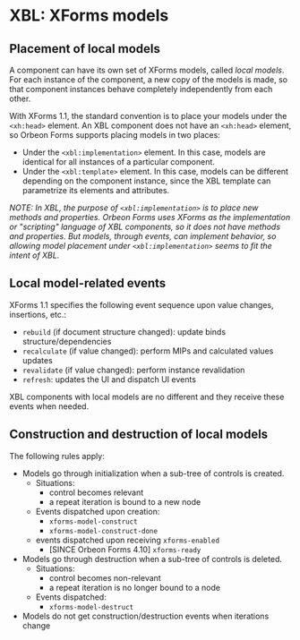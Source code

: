 # XBL: XForms models

<!-- toc -->

## Placement of local models

A component can have its own set of XForms models, called _local models_. For each instance of the component, a new copy of the models is made, so that component instances behave completely independently from each other.

With XForms 1.1, the standard convention is to place your models under the `<xh:head>` element. An XBL component does not have an `<xh:head>` element, so Orbeon Forms supports placing models in two places:

* Under the `<xbl:implementation>` element. In this case, models are identical for all instances of a particular component.
* Under the `<xbl:template>` element. In this case, models can be different depending on the component instance, since the XBL template can parametrize its elements and attributes.

_NOTE: In XBL, the purpose of `<xbl:implementation>` is to place new methods and properties. Orbeon Forms uses XForms as the implementation or "scripting" language of XBL components, so it does not have methods and properties. But models, through events, can implement behavior, so allowing model placement under `<xbl:implementation>` seems to fit the intent of XBL._

## Local model-related events

XForms 1.1 specifies the following event sequence upon value changes, insertions, etc.:

* `rebuild` (if document structure changed): update binds structure/dependencies
* `recalculate` (if value changed): perform MIPs and calculated values updates
* `revalidate` (if value changed): perform instance revalidation
* `refresh`: updates the UI and dispatch UI events

XBL components with local models are no different and they receive these events when needed.

## Construction and destruction of local models

The following rules apply:

* Models go through initialization when a sub-tree of controls is created.
    * Situations:
        * control becomes relevant
        * a repeat iteration is bound to a new node
    * Events dispatched upon creation:
        * `xforms-model-construct`
        * `xforms-model-construct-done`
    * events dispatched upon receiving `xforms-enabled`
        * [SINCE Orbeon Forms 4.10] `xforms-ready`
* Models go through destruction when a sub-tree of controls is deleted.
    * Situations:
        * control becomes non-relevant
        * a repeat iteration is no longer bound to a node
    * Events dispatched:
        * `xforms-model-destruct`
* Models do not get construction/destruction events when iterations change
